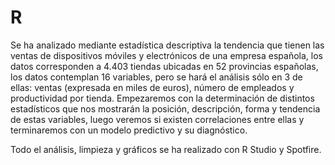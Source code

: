 # R
Se ha analizado mediante estadística descriptiva la tendencia que tienen las ventas de dispositivos móviles y electrónicos de una empresa española, los datos corresponden a 4.403 tiendas ubicadas en 52 provincias españolas, los datos contemplan 16 variables, pero se hará el análisis sólo en 3 de ellas: ventas (expresada en miles de euros), número de empleados y productividad por tienda. Empezaremos con la determinación de distintos estadísticos que nos mostrarán la posición, descripción, forma y tendencia de estas variables, luego veremos si existen correlaciones entre ellas y terminaremos con un modelo predictivo y su diagnóstico.  
 
Todo el análisis, limpieza y gráficos se ha realizado con R Studio y Spotfire. 
  

